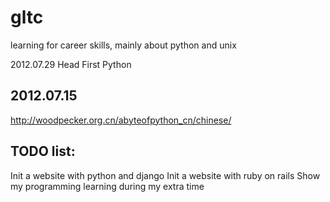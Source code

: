 gltc
====

learning for career skills, mainly about python and unix

2012.07.29
Head First Python

2012.07.15
---
http://woodpecker.org.cn/abyteofpython_cn/chinese/

TODO list:
---
Init a website with python and django
Init a website with ruby on rails
Show my programming learning during my extra time
